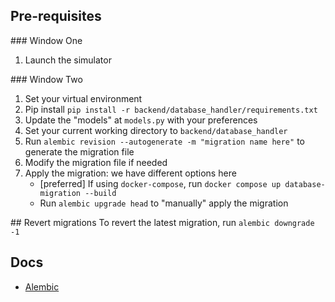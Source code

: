 ## Pre-requisites

### Window One
1. Launch the simulator

### Window Two
1. Set your virtual environment
2. Pip install `pip install -r backend/database_handler/requirements.txt`
3. Update the "models" at `models.py` with your preferences
4. Set your current working directory to `backend/database_handler`
5. Run `alembic revision --autogenerate -m "migration name here"` to generate the migration file
6. Modify the migration file if needed
7. Apply the migration: we have different options here
   - [preferred] If using `docker-compose`, run `docker compose up database-migration --build`
   - Run `alembic upgrade head` to "manually" apply the migration

## Revert migrations
To revert the latest migration, run `alembic downgrade -1`

## Docs

- [Alembic](https://alembic.sqlalchemy.org/en/latest/)
